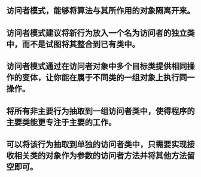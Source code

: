## 访问者模式，能够将算法与其所作用的对象隔离开来。
## 访问者模式建议将新行为放入一个名为访问者的独立类中，而不是试图将其整合到已有类中。

## 访问者模式通过在访问者对象中多个目标类提供相同操作的变体，让你能在属于不同类的一组对象上执行同一操作。
## 将所有非主要行为抽取到一组访问者类中，使得程序的主要类能更专注于主要的工作。
## 可以将该行为抽取到单独的访问者类中，只需要实现接收相关类的对象作为参数的访问者方法并将其他方法留空即可。
